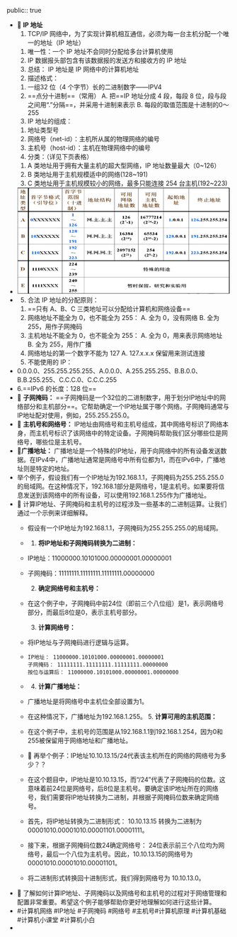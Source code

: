 public:: true

- 🔵 **IP 地址**
  1. TCP/IP 网络中，为了实现计算机相互通信，必须为每一台主机分配一个唯一的地址（IP 地址）
  1) 唯一性：一个 IP 地址不会同时分配给多台计算机使用
  2) IP 数据报头部包含有该数据报的发送方和接收方的 IP 地址
  3) 总结： IP 地址是 IP 网络中的计算机地址
  2. 描述格式：
  1) 一组32 位（4 个字节）长的二进制数字——IPV4
  2) ==点分十进制==（常用）
  A. 把==IP 地址分成 4 段，每段 8 位，段与段之间用“.”分隔==，并采用十进制来表示
  B. 每段的取值范围是十进制的0～255
  3. IP 地址的组成：
  1) 地址类型号
  2) 网络号（net-id）：主机所从属的物理网络的编号
  3) 主机号（host-id）：主机在物理网络中的编号
  4. 分类：（详见下页表格）
  1) A 类地址用于拥有大量主机的超大型网络，IP 地址数量最大（0~126）
  2) B 类地址用于主机规模适中的网络(128~191)
  3) C 类地址用于主机规模较小的网络，最多只能连接 254 台主机(192~223)
- ![image.png](../assets/image_1699432025179_0.png)
- 5. 合法 IP 地址的分配原则：
  1) ==只有 A、B、C 三类地址可以分配给计算机和网络设备==
  2) 网络地址不能全为 0，也不能全为 255：
  A. 全为 0，没有网络
  B. 全为 255，用作子网掩码
  3) 主机地址不能全为 0，也不能全为 255：
  A. 全为 0，用来表示网络地址
  B. 全为 255，用作广播
  4) 网络地址的第一个数字不能为 127
  A. 127.x.x.x 保留用来测试连接
  5) 不能使用的 IP：
- 0.0.0.0、255.255.255.255、A.0.0.0、A.255.255.255、B.B.0.0、B.B.255.255、C.C.C.0、C.C.C.255
- 6.==IPv6 的长度：128 位==
- 🔵 **子网掩码：** ==子网掩码是一个32位的二进制数字，用于划分IP地址中的网络部分和主机部分==。它帮助确定一个IP地址属于哪个网络。子网掩码通常与IP地址配对使用，例如，255.255.255.0。
- 🔵 **主机号和网络号：** IP地址由网络号和主机号组成，其中网络号标识了网络本身，而主机号标识了该网络中的特定设备。子网掩码帮助我们区分哪些位是网络号，哪些位是主机号。
- 🔵**广播地址：** 广播地址是一个特殊的IP地址，用于向网络中的所有设备发送数据。在IPv4中，广播地址通常是网络号中所有位都为1，而在IPv6中，广播地址则是特定的地址。
- 举个例子，假设我们有一个IP地址为192.168.1.1，子网掩码为255.255.255.0的局域网。在这种情况下，192.168.1部分是网络号，1是主机号。如果要将信息发送到该网络中的所有设备，可以使用192.168.1.255作为广播地址。
- 🔵  计算IP地址、子网掩码和主机号的过程涉及一些基本的二进制运算。让我们通过一个示例来详细解释。
	- 假设有一个IP地址为192.168.1.1，子网掩码为255.255.255.0的局域网。
	- 1. **将IP地址和子网掩码转换为二进制：**
	- IP地址：11000000.10101000.00000001.00000001
	- 子网掩码：11111111.11111111.11111111.00000000
	  
	  2. **确定网络号和主机号：**
	- 在这个例子中，子网掩码中前24位（即前三个八位组）是1，表示网络号部分，而最后8位是0，表示主机号部分。
	  
	  3. **计算网络号：**
	- 将IP地址与子网掩码进行逻辑与运算。
	- ```
	  IP地址： 11000000.10101000.00000001.00000001
	  子网掩码： 11111111.11111111.11111111.00000000
	  按位与运算后： 11000000.10101000.00000001.00000000
	  ```
	- 4. **计算广播地址：**
	- 广播地址是将网络号中主机位全部设置为1。
	- 在这种情况下，广播地址为192.168.1.255。
	  5. **计算可用的主机范围：**
	- 在这个例子中，主机号的范围是从192.168.1.1到192.168.1.254，因为0和255被保留用于网络地址和广播地址。
	- 🔵  再举个例子：IP地址10.10.13.15/24代表该主机所在的网络的网络号为多少？？
	- 在这个题目中，IP地址是10.10.13.15，而“/24”代表了子网掩码的位数。这意味着前24位是网络号，后8位是主机号。要确定该IP地址所在的网络号，我们需要将IP地址转换为二进制，并根据子网掩码位数来确定网络号。
	- 首先，将IP地址转换为二进制形式：
	  10.10.13.15 转换为二进制为 00001010.00001010.00001101.00001111。
	- 接下来，根据子网掩码位数24确定网络号：
	  24位表示前三个八位均为网络号，最后一个八位为主机号。因此，10.10.13.15的网络号为 00001010.00001010.00001101。
	- 将二进制形式转换回十进制形式，我们得到网络号为 10.10.13.0。
- 🔵  了解如何计算IP地址、子网掩码以及网络号和主机号的过程对于网络管理和配置非常重要。希望这个例子能够帮助你更好地理解如何进行这些计算。
- #计算机网络 #IP地址 #子网掩码 #网络号 #主机号#计算机原理 #计算机基础 #计算机小课堂 #计算机小白
-
